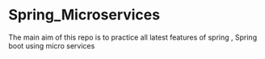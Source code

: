 # Spring_Microservices
The main aim of this repo is to practice all latest features of spring , Spring boot using micro services

